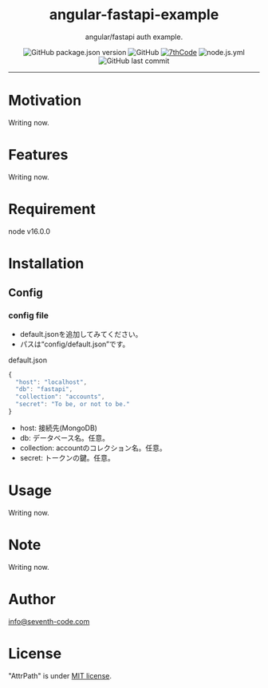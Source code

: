 <div align="center">
<h1>angular-fastapi-example</h1>

angular/fastapi auth example.


![GitHub package.json version](https://img.shields.io/github/package-json/v/7thcode/angular-fastapi-example?color=deepgreen)
![GitHub](https://img.shields.io/github/license/7thcode/angular-fastapi-example)
[![7thCode](https://circleci.com/gh/7thCode/angular-fastapi-example.svg?style=shield)]()
![node.js.yml](https://github.com/7thCode/angular-fastapi-example/actions/workflows/node.js.yml/badge.svg)
![GitHub last commit](https://img.shields.io/github/last-commit/7thcode/angular-fastapi-example)


</div>

***

# Motivation
Writing now.
# Features
Writing now.
# Requirement
node v16.0.0
# Installation
## Config
### config file
- default.jsonを追加してみてください。
- パスは“config/default.json”です。

default.json
```js
{
  "host": "localhost",
  "db": "fastapi",
  "collection": "accounts",
  "secret": "To be, or not to be."
}
```

- host: 接続先(MongoDB)
- db: データベース名。任意。
- collection: accountのコレクション名。任意。
- secret: トークンの鍵。任意。

# Usage
Writing now.
# Note
Writing now.
# Author
info@seventh-code.com
# License
"AttrPath" is under [MIT license](https://en.wikipedia.org/wiki/MIT_License).

[README]: README.md
[DEMO]: docs/demo.md
[in detail]: docs/detail.md


















